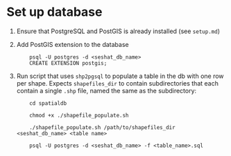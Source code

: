 # Set up database

1. Ensure that PostgreSQL and PostGIS is already installed (see `setup.md`)
2. Add PostGIS extension to the database
    ```
        psql -U postgres -d <seshat_db_name>
        CREATE EXTENSION postgis;
    ```

3. Run script that uses `shp2pgsql` to populate a table in the db with one row per shape. Expects `shapefiles_dir` to contain subdirectories that each contain a single `.shp` file, named the same as the subdirectory:
    ```
        cd spatialdb

        chmod +x ./shapefile_populate.sh

        ./shapefile_populate.sh /path/to/shapefiles_dir <seshat_db_name> <table name>
        
        psql -U postgres -d <seshat_db_name> -f <table_name>.sql
    ```